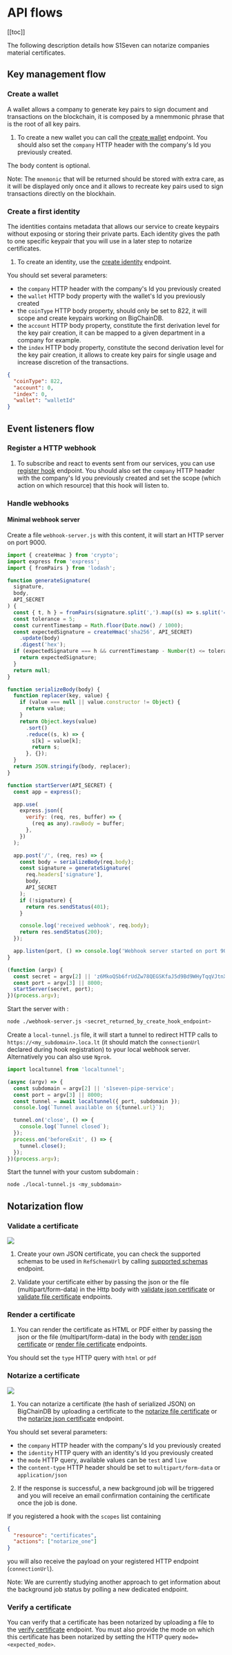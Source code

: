 # API flows

[[toc]]

The following description details how S1Seven can notarize companies material certificates.

## Key management flow

### Create a wallet

A wallet allows a company to generate key pairs to sign document and transactions on the blockchain, it is composed by a mnemmonic phrase that is the root of all key pairs.

1. To create a new wallet you can call the [create wallet] endpoint. You should also set the `company` HTTP header with the company's Id you previously created.

The body content is optional.

Note:
The `mnemonic` that will be returned should be stored with extra care, as it will be displayed only once and it allows to recreate key pairs used to sign transactions directly on the blockhain.

### Create a first identity

The identities contains metadata that allows our service to create keypairs without exposing or storing their private parts. Each identity gives the path to one specific keypair that you will use in a later step to notarize certificates.

1. To create an identity, use the [create identity] endpoint.

You should set several parameters:

- the `company` HTTP header with the company's Id you previously created
- the `wallet` HTTP body property with the wallet's Id you previously created
- the `coinType` HTTP body property, should only be set to 822, it will scope and create keypairs working on BigChainDB.
- the `account` HTTP body property, constitute the first derivation level for the key pair creation, it can be mapped to a given department in a company for example.
- the `index` HTTP body property, constitute the second derivation level for the key pair creation, it allows to create key pairs for single usage and increase discretion of the transactions.

```json
{
  "coinType": 822,
  "account": 0,
  "index": 0,
  "wallet": "walletId"
}
```

## Event listeners flow

### Register a HTTP webhook

1. To subscribe and react to events sent from our services, you can use [register hook] endpoint. You should also set the `company` HTTP header with the company's Id you previously created and set the scope (which action on which resource) that this hook will listen to.

### Handle webhooks

#### Minimal webhook server

Create a file `webhook-server.js` with this content, it will start an HTTP server on port 9000.

```js
import { createHmac } from 'crypto';
import express from 'express';
import { fromPairs } from 'lodash';

function generateSignature(
  signature,
  body,
  API_SECRET
) {
  const { t, h } = fromPairs(signature.split(',').map((s) => s.split('=')));
  const tolerance = 5;
  const currentTimestamp = Math.floor(Date.now() / 1000);
  const expectedSignature = createHmac('sha256', API_SECRET)
    .update(body)
    .digest('hex');
  if (expectedSignature === h && currentTimestamp - Number(t) <= tolerance) {
    return expectedSignature;
  }
  return null;
}

function serializeBody(body) {
  function replacer(key, value) {
    if (value === null || value.constructor != Object) {
      return value;
    }
    return Object.keys(value)
      .sort()
      .reduce((s, k) => {
        s[k] = value[k];
        return s;
      }, {});
  }
  return JSON.stringify(body, replacer);
}

function startServer(API_SECRET) {
  const app = express();

  app.use(
    express.json({
      verify: (req, res, buffer) => {
        (req as any).rawBody = buffer;
      },
    })
  );

  app.post('/', (req, res) => {
    const body = serializeBody(req.body);
    const signature = generateSignature(
      req.headers['signature'],
      body,
      API_SECRET
    );
    if (!signature) {
      return res.sendStatus(401);
    }

    console.log('received webhook', req.body);
    return res.sendStatus(200);
  });

  app.listen(port, () => console.log('Webhook server started on port 9000.'));
}

(function (argv) {
  const secret = argv[2] || 'z6MkoQSb6frUdZw78QEGSKfaJ5d9Bd9WHyTqqVJtnXWMDbPP';
  const port = argv[3] || 8000;
  startServer(secret, port);
})(process.argv);
```

Start the server with :

```sh
node ./webhook-server.js <secret_returned_by_create_hook_endpoint>
```

Create a `local-tunnel.js` file, it will start a tunnel to redirect HTTP calls to `https://<my_subdomain>.loca.lt` (it should match the `connectionUrl` declared during hook registration) to your local webhook server. Alternatively you can also use `Ngrok`.

```js
import localtunnel from 'localtunnel';

(async (argv) => {
  const subdomain = argv[2] || 's1seven-pipe-service';
  const port = argv[3] || 8000;
  const tunnel = await localtunnel({ port, subdomain });
  console.log(`Tunnel available on ${tunnel.url}`);

  tunnel.on('close', () => {
    console.log(`Tunnel closed`);
  });
  process.on('beforeExit', () => {
    tunnel.close();
  });
})(process.argv);
```

Start the tunnel with your custom subdomain :

```sh
node ./local-tunnel.js <my_subdomain>
```

## Notarization flow

### Validate a certificate

<p align="left">
  <img src="./certificate-validation.png">
</p>

1. Create your own JSON certificate, you can check the supported schemas to be used in `RefSchemaUrl` by calling [supported schemas] endpoint.

2. Validate your certificate either by passing the json or the file (multipart/form-data) in the Http body with [validate json certificate] or [validate file certificate] endpoints.

### Render a certificate

1. You can render the certificate as HTML or PDF either by passing the json or the file (multipart/form-data) in the body with [render json certificate] or [render file certificate] endpoints.

You should set the `type` HTTP query with `html` or `pdf`

### Notarize a certificate

<p align="left">
  <img src="./certificate-notarization.png">
</p>

1. You can notarize a certificate (the hash of serialized JSON) on BigChainDB by uploading a certificate to the [notarize file certificate] or the [notarize json certificate] endpoint.

You should set several parameters:

- the `company` HTTP header with the company's Id you previously created
- the `identity` HTTP query with an identity's Id you previously created
- the `mode` HTTP query, available values can be `test` and `live`
- the `content-type` HTTP header should be set to `multipart/form-data` or `application/json`

2. If the response is successful, a new background job will be triggered and you will receive an email confirmation containing the certificate once the job is done.

If you registered a hook with the `scopes` list containing

```json
{
  "resource": "certificates",
  "actions": ["notarize_one"]
}
```

you will also receive the payload on your registered HTTP endpoint (`connectionUrl`).

Note: We are currently studying another approach to get information about the background job status by polling a new dedicated endpoint.

### Verify a certificate

You can verify that a certificate has been notarized by uploading a file to the [verify certificate] endpoint. You must also provide the mode on which this certificate has been notarized by setting the HTTP query `mode=<expected_mode>`.

[create wallet]: https://app.s1seven.dev/km-service/api/#/wallet/WalletsController_create
[create identity]: https://app.s1seven.dev/km-service/api/#/identities/IdentitiesController_create
[register hook]: https://app.s1seven.dev/pipe-service/api/#/hooks/HooksController_create
[supported schemas]: https://app.s1seven.dev/cert-service/api/#/certificates/CertificatesController_getSupportedSchemas
[validate json certificate]: https://app.s1seven.dev/cert-service/api/#/certificates/CertificatesController_validateCertificate
[validate file certificate]: https://app.s1seven.dev/cert-service/api/#/certificates/CertificatesController_validateCertificateFile
[render json certificate]: https://app.s1seven.dev/cert-service/api/#/certificates/CertificatesController_render
[render file certificate]: https://app.s1seven.dev/cert-service/api/#/certificates/CertificatesController_renderFile
[notarize json certificate]: https://app.s1seven.dev/cert-service/api/#/certificates/CertificatesController_notarize
[notarize file certificate]: https://app.s1seven.dev/cert-service/api/#/certificates/CertificatesController_notarizeFile
[verify certificate]: https://app.s1seven.dev/cert-service/api/#/certificates/CertificatesController_verify
